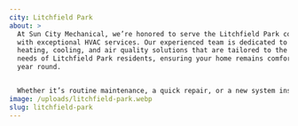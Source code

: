 ```yaml
---
city: Litchfield Park
about: >
  At Sun City Mechanical, we’re honored to serve the Litchfield Park community
  with exceptional HVAC services. Our experienced team is dedicated to providing
  heating, cooling, and air quality solutions that are tailored to the specific
  needs of Litchfield Park residents, ensuring your home remains comfortable all
  year round.


  Whether it’s routine maintenance, a quick repair, or a new system installation, our skilled technicians are here to provide the reliable service you need. We’re committed to keeping your Litchfield Park home running smoothly, so you can enjoy peace of mind knowing your HVAC system is in good hands.
image: /uploads/litchfield-park.webp
slug: litchfield-park
---
```

